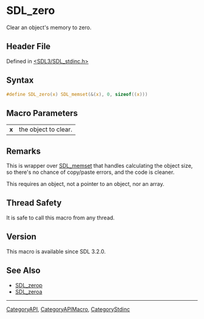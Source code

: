 # SDL_zero

Clear an object's memory to zero.

## Header File

Defined in [<SDL3/SDL_stdinc.h>](https://github.com/libsdl-org/SDL/blob/main/include/SDL3/SDL_stdinc.h)

## Syntax

```c
#define SDL_zero(x) SDL_memset(&(x), 0, sizeof((x)))
```

## Macro Parameters

|       |                      |
| ----- | -------------------- |
| **x** | the object to clear. |

## Remarks

This is wrapper over [SDL_memset](SDL_memset) that handles calculating the
object size, so there's no chance of copy/paste errors, and the code is
cleaner.

This requires an object, not a pointer to an object, nor an array.

## Thread Safety

It is safe to call this macro from any thread.

## Version

This macro is available since SDL 3.2.0.

## See Also

- [SDL_zerop](SDL_zerop)
- [SDL_zeroa](SDL_zeroa)

----
[CategoryAPI](CategoryAPI), [CategoryAPIMacro](CategoryAPIMacro), [CategoryStdinc](CategoryStdinc)

